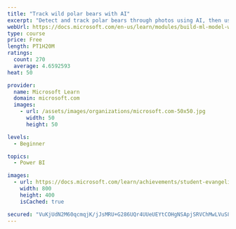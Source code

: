```yaml
---
title: "Track wild polar bears with AI"
excerpt: "Detect and track polar bears through photos using AI, then use Power BI to show where polar bears are being spotted."
webUrl: https://docs.microsoft.com/en-us/learn/modules/build-ml-model-with-azure-stream-analytics/
type: course
price: Free
length: PT1H20M
ratings:
  count: 270
  average: 4.6592593
heat: 50

provider:
  name: Microsoft Learn
  domain: microsoft.com
  images:
    - url: /assets/images/organizations/microsoft.com-50x50.jpg
      width: 50
      height: 50

levels:
  - Beginner

topics:
  - Power BI

images:
  - url: https://docs.microsoft.com/learn/achievements/student-evangelism/build-ml-model-with-azure-stream-analytics-badge-social.png
    width: 800
    height: 400
    isCached: true

secured: "VuKjUdN2M60qcmqjK/jJsMRU+G286UQr4UUeUEYtCOHgNSApjSRVChMwLVuS8p3WrA11KwKASIaQGEYxluxnx3dgPjwsDNqPtpignPnQmR4FJ85Ejhf/S/50EHSGTgw6sbUHBfuywaLZ8KKxzKMaaVGIVfPnrUiNLwOKwLOkWTGbomSQ2Hj02Vbw6Us61526uyYnF5kkahhnI0WPKmnVmX9xpvjBHn00dpnTpsqABUshtyQ9Kk/78adCNGTnOxtF6wrIdDJdnodIoMYbJDAIgiHSM6uJ2zzGPsN5hvRtFJKy9ho85u8SXKBdOcwGyIWvojDSqCmdh5KV+eSMo9oWCB3HC7RICbkhC5bmFK2QQrVYtruqbVpo5Hd1YfQPAqlA62TAlMp9m3N19dRWx9zDCxCwye86IteL3CnMagbDtkM=;eUC7uD+YxqW/gWEpMq99RA=="
---
```



